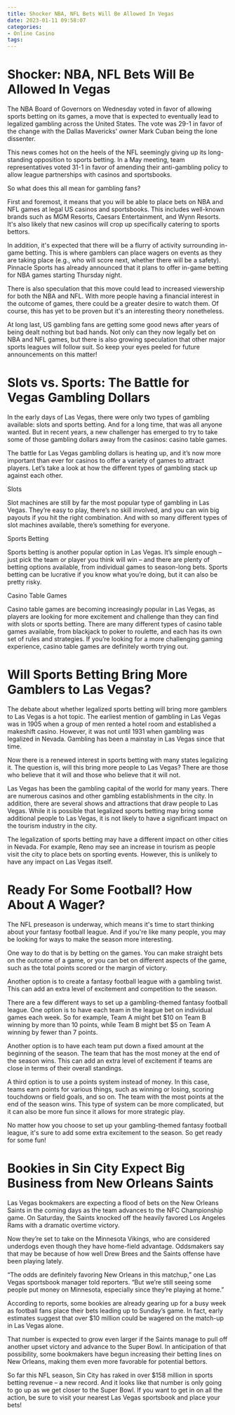 ```yaml
---
title: Shocker NBA, NFL Bets Will Be Allowed In Vegas
date: 2023-01-11 09:58:07
categories:
- Online Casino
tags:
---
```



#  Shocker: NBA, NFL Bets Will Be Allowed In Vegas

The NBA Board of Governors on Wednesday voted in favor of allowing sports betting on its games, a move that is expected to eventually lead to legalized gambling across the United States. The vote was 29-1 in favor of the change with the Dallas Mavericks' owner Mark Cuban being the lone dissenter.

This news comes hot on the heels of the NFL seemingly giving up its long-standing opposition to sports betting. In a May meeting, team representatives voted 31-1 in favor of amending their anti-gambling policy to allow league partnerships with casinos and sportsbooks.

So what does this all mean for gambling fans?

First and foremost, it means that you will be able to place bets on NBA and NFL games at legal US casinos and sportsbooks. This includes well-known brands such as MGM Resorts, Caesars Entertainment, and Wynn Resorts. It's also likely that new casinos will crop up specifically catering to sports bettors.

In addition, it's expected that there will be a flurry of activity surrounding in-game betting. This is where gamblers can place wagers on events as they are taking place (e.g., who will score next, whether there will be a safety). Pinnacle Sports has already announced that it plans to offer in-game betting for NBA games starting Thursday night.

There is also speculation that this move could lead to increased viewership for both the NBA and NFL. With more people having a financial interest in the outcome of games, there could be a greater desire to watch them. Of course, this has yet to be proven but it's an interesting theory nonetheless.

At long last, US gambling fans are getting some good news after years of being dealt nothing but bad hands. Not only can they now legally bet on NBA and NFL games, but there is also growing speculation that other major sports leagues will follow suit. So keep your eyes peeled for future announcements on this matter!

#  Slots vs. Sports: The Battle for Vegas Gambling Dollars

In the early days of Las Vegas, there were only two types of gambling available: slots and sports betting. And for a long time, that was all anyone wanted. But in recent years, a new challenger has emerged to try to take some of those gambling dollars away from the casinos: casino table games.

The battle for Las Vegas gambling dollars is heating up, and it’s now more important than ever for casinos to offer a variety of games to attract players. Let’s take a look at how the different types of gambling stack up against each other.

Slots

Slot machines are still by far the most popular type of gambling in Las Vegas. They’re easy to play, there’s no skill involved, and you can win big payouts if you hit the right combination. And with so many different types of slot machines available, there’s something for everyone.

Sports Betting

Sports betting is another popular option in Las Vegas. It’s simple enough – just pick the team or player you think will win – and there are plenty of betting options available, from individual games to season-long bets. Sports betting can be lucrative if you know what you’re doing, but it can also be pretty risky.

Casino Table Games

Casino table games are becoming increasingly popular in Las Vegas, as players are looking for more excitement and challenge than they can find with slots or sports betting. There are many different types of casino table games available, from blackjack to poker to roulette, and each has its own set of rules and strategies. If you’re looking for a more challenging gaming experience, casino table games are definitely worth trying out.

#  Will Sports Betting Bring More Gamblers to Las Vegas?

The debate about whether legalized sports betting will bring more gamblers to Las Vegas is a hot topic. The earliest mention of gambling in Las Vegas was in 1905 when a group of men rented a hotel room and established a makeshift casino. However, it was not until 1931 when gambling was legalized in Nevada. Gambling has been a mainstay in Las Vegas since that time.

Now there is a renewed interest in sports betting with many states legalizing it. The question is, will this bring more people to Las Vegas? There are those who believe that it will and those who believe that it will not.

Las Vegas has been the gambling capital of the world for many years. There are numerous casinos and other gambling establishments in the city. In addition, there are several shows and attractions that draw people to Las Vegas. While it is possible that legalized sports betting may bring some additional people to Las Vegas, it is not likely to have a significant impact on the tourism industry in the city.

The legalization of sports betting may have a different impact on other cities in Nevada. For example, Reno may see an increase in tourism as people visit the city to place bets on sporting events. However, this is unlikely to have any impact on Las Vegas itself.

#  Ready For Some Football? How About A Wager?

The NFL preseason is underway, which means it's time to start thinking about your fantasy football league. And if you're like many people, you may be looking for ways to make the season more interesting.

One way to do that is by betting on the games. You can make straight bets on the outcome of a game, or you can bet on different aspects of the game, such as the total points scored or the margin of victory.

Another option is to create a fantasy football league with a gambling twist. This can add an extra level of excitement and competition to the season.

There are a few different ways to set up a gambling-themed fantasy football league. One option is to have each team in the league bet on individual games each week. So for example, Team A might bet $10 on Team B winning by more than 10 points, while Team B might bet $5 on Team A winning by fewer than 7 points.

Another option is to have each team put down a fixed amount at the beginning of the season. The team that has the most money at the end of the season wins. This can add an extra level of excitement if teams are close in terms of their overall standings.

A third option is to use a points system instead of money. In this case, teams earn points for various things, such as winning or losing, scoring touchdowns or field goals, and so on. The team with the most points at the end of the season wins. This type of system can be more complicated, but it can also be more fun since it allows for more strategic play.

No matter how you choose to set up your gambling-themed fantasy football league, it's sure to add some extra excitement to the season. So get ready for some fun!

#  Bookies in Sin City Expect Big Business from New Orleans Saints

Las Vegas bookmakers are expecting a flood of bets on the New Orleans Saints in the coming days as the team advances to the NFC Championship game. On Saturday, the Saints knocked off the heavily favored Los Angeles Rams with a dramatic overtime victory.

Now they’re set to take on the Minnesota Vikings, who are considered underdogs even though they have home-field advantage. Oddsmakers say that may be because of how well Drew Brees and the Saints offense have been playing lately.

“The odds are definitely favoring New Orleans in this matchup,” one Las Vegas sportsbook manager told reporters. “But we’re still seeing some people put money on Minnesota, especially since they’re playing at home.”

According to reports, some bookies are already gearing up for a busy week as football fans place their bets leading up to Sunday’s game. In fact, early estimates suggest that over $10 million could be wagered on the match-up in Las Vegas alone.

That number is expected to grow even larger if the Saints manage to pull off another upset victory and advance to the Super Bowl. In anticipation of that possibility, some bookmakers have begun increasing their betting lines on New Orleans, making them even more favorable for potential bettors.

So far this NFL season, Sin City has raked in over $158 million in sports betting revenue – a new record. And it looks like that number is only going to go up as we get closer to the Super Bowl. If you want to get in on all the action, be sure to visit your nearest Las Vegas sportsbook and place your bets!
